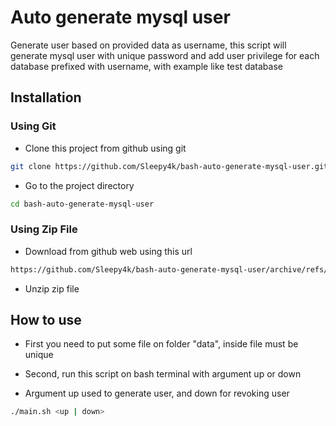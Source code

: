 # Auto generate mysql user

Generate user based on provided data as username, this script will generate mysql user with unique password
and add user privilege for each database prefixed with username, with example like test database

## Installation

### Using Git

- Clone this project from github using git

```bash
git clone https://github.com/Sleepy4k/bash-auto-generate-mysql-user.git
```

- Go to the project directory

```bash
cd bash-auto-generate-mysql-user
```

### Using Zip File

- Download from github web using this url

```bash
https://github.com/Sleepy4k/bash-auto-generate-mysql-user/archive/refs/heads/main.zip
```

- Unzip zip file

## How to use

- First you need to put some file on folder "data", inside file must be unique

- Second, run this script on bash terminal with argument up or down

- Argument up used to generate user, and down for revoking user

```bash
./main.sh <up | down>
```
